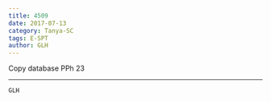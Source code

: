 ```yaml
---
title: 4509
date: 2017-07-13
category: Tanya-SC
tags: E-SPT
author: GLH
---
```


Copy database PPh 23

---



`GLH`
